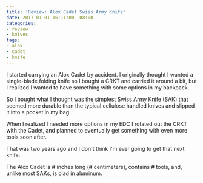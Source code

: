 ```yaml
---
title: 'Review: Alox Cadet Swiss Army Knife'
date: 2017-01-01 16:11:00 -08:00
categories:
- review
- knives
tags:
- alox
- cadet
- knife
---
```


I started carrying an Alox Cadet by accident. I originally thought I wanted a single-blade folding knife so I bought a CRKT and carried it around a bit, but I realized I wanted to have something with some options in my backpack. 

So I bought what I thought was the simplest Swiss Army Knife (SAK) that seemed more durable than the typical cellulose handled knives and slipped it into a pocket in my bag.

When I realized I needed more options in my EDC I rotated out the CRKT with the Cadet, and planned to eventually get something with even more tools soon after.

That was two years ago and I don't think I'm ever going to get that next knife.

The Alox Cadet is # inches long (# centimeters), contains # tools, and, unlike most SAKs, is clad in aluminum.

